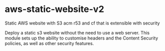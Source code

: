 # aws-static-website-v2
Static AWS website with S3 acm r53 and cf that is extensible with security

Deploy a static s3 website without the need to use a web server. This module sets up the ability to customise headers and the Content Security policies, as well as other security features.

